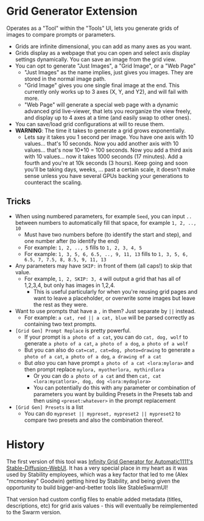# Grid Generator Extension

Operates as a "Tool" within the "Tools" UI, lets you generate grids of images to compare prompts or parameters.

- Grids are infinite dimensional, you can add as many axes as you want.
- Grids display as a webpage that you can open and select axis display settings dynamically. You can save an image from the grid view.
- You can opt to generate "Just Images", a "Grid Image", or a "Web Page"
    - "Just Images" as the name implies, just gives you images. They are stored in the normal image path.
    - "Grid Image" gives you one single final image at the end. This currently only works up to 3 axes (X, Y, and Y2), and will fail with more.
    - "Web Page" will generate a special web page with a dynamic advanced grid live-viewer, that lets you reorganize the view freely, and display up to 4 axes at a time (and easily swap to other ones).
- You can save/load grid configurations at will to reuse them.
- **WARNING**: The time it takes to generate a grid grows exponentially.
    - Lets say it takes you 1 second per image. You have one axis with 10 values... that's 10 seconds. Now you add another axis with 10 values... that's now 10\*10 = 100 seconds. Now you add a third axis with 10 values... now it takes 1000 seconds (17 minutes). Add a fourth and you're at 10k seconds (3 hours). Keep going and soon you'll be taking days, weeks, ... past a certain scale, it doesn't make sense unless you have several GPUs backing your generations to counteract the scaling.

## Tricks

- When using numbered parameters, for example `Seed`, you can input `..` between numbers to automatically fill that space, for example `1, 2, .., 10`
    - Must have two numbers before (to identify the start and step), and one number after (to identify the end)
    - For example: `1, 2, .., 5` fills to `1, 2, 3, 4, 5`
    - For example: `1, 3, 5, 6, 6.5, .., 9, 11, 13` fills to `1, 3, 5, 6, 6.5, 7, 7.5, 8, 8.5, 9, 11, 13`
- Any parameters may have `SKIP:` in front of them (all caps!) to skip that value.
    - For example, `1, 2, SKIP: 3, 4` will output a grid that has all of 1,2,3,4, but only has images in 1,2,4.
        - This is useful particularly for when you're reusing grid pages and want to leave a placeholder, or overwrite some images but leave the rest as they were.
- Want to use prompts that have a `,` in them? Just separate by `||` instead.
    - For example: `a cat, red || a cat, blue` will be parsed correctly as containing two text prompts.
- `[Grid Gen] Prompt Replace` is pretty powerful.
    - If your prompt is `a photo of a cat`, you can do `cat, dog, wolf` to generate `a photo of a cat`, `a photo of a dog`, `a photo of a wolf`
    - But you can also do `cat=cat, cat=dog, photo=drawing` to generate `a photo of a cat`, `a photo of a dog`, `a drawing of a cat`
    - But *also* you can have prompt `a photo of a cat <lora:mylora>` and then prompt replace `mylora, myotherlora, mythirdlora`
        - Or you can do `a photo of a cat` and then `cat, cat <lora:mycatlora>, dog, dog <lora:mydoglora>`
        - You can potentially do this with any parameter or combination of parameters you want by building Presets in the Presets tab and then using `<preset:whatever>` in the prompt replacement
- `[Grid Gen] Presets` is a list
    - You can do `mypreset || mypreset, mypreset2 || mypreset2` to compare two presets and also the combination thereof.

# History

The first version of this tool was [Infinity Grid Generator for Automatic1111's Stable-Diffusion-WebUI](https://github.com/mcmonkeyprojects/sd-infinity-grid-generator-script). It has a very special place in my heart as it was used by Stability employees, which was a key factor that led to me (Alex "mcmonkey" Goodwin) getting hired by Stability, and being given the opportunity to build bigger-and-better tools like StableSwarmUI!

That version had custom config files to enable added metadata (titles, descriptions, etc) for grid axis values - this will eventually be reimplemented to the Swarm version.
